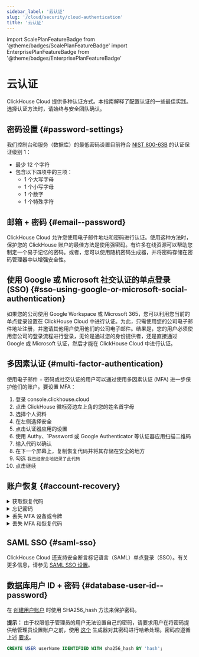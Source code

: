 ```yaml
---
sidebar_label: '云认证'
slug: '/cloud/security/cloud-authentication'
title: '云认证'
---
```


import ScalePlanFeatureBadge from '@theme/badges/ScalePlanFeatureBadge'
import EnterprisePlanFeatureBadge from '@theme/badges/EnterprisePlanFeatureBadge'


# 云认证

ClickHouse Cloud 提供多种认证方式。本指南解释了配置认证的一些最佳实践。选择认证方法时，请始终与安全团队确认。

## 密码设置 {#password-settings}

我们控制台和服务（数据库）的最低密码设置目前符合 [NIST 800-63B](https://pages.nist.gov/800-63-3/sp800-63b.html#sec4) 的认证保证级别 1：
- 最少 12 个字符
- 包含以下四项中的三项：
   - 1 个大写字母
   - 1 个小写字母
   - 1 个数字
   - 1 个特殊字符

## 邮箱 + 密码 {#email--password}

ClickHouse Cloud 允许您使用电子邮件地址和密码进行认证。使用这种方法时，保护您的 ClickHouse 账户的最佳方法是使用强密码。有许多在线资源可以帮助您制定一个易于记忆的密码。或者，您可以使用随机密码生成器，并将密码存储在密码管理器中以增强安全性。

## 使用 Google 或 Microsoft 社交认证的单点登录 (SSO) {#sso-using-google-or-microsoft-social-authentication}

如果您的公司使用 Google Workspace 或 Microsoft 365，您可以利用您当前的单点登录设置在 ClickHouse Cloud 中进行认证。为此，只需使用您的公司电子邮件地址注册，并邀请其他用户使用他们的公司电子邮件。结果是，您的用户必须使用您公司的登录流程进行登录，无论是通过您的身份提供者，还是直接通过 Google 或 Microsoft 认证，然后才能在 ClickHouse Cloud 中进行认证。

## 多因素认证 {#multi-factor-authentication}

使用电子邮件 + 密码或社交认证的用户可以通过使用多因素认证 (MFA) 进一步保护他们的账户。要设置 MFA：
1. 登录 console.clickhouse.cloud
2. 点击 ClickHouse 徽标旁边左上角的您的姓名首字母
3. 选择个人资料
4. 在左侧选择安全
5. 点击认证器应用的设置
6. 使用 Authy、1Password 或 Google Authenticator 等认证器应用扫描二维码
7. 输入代码以确认
8. 在下一个屏幕上，复制恢复代码并将其存储在安全的地方
9. 勾选 `我已经安全地记录了此代码`
10. 点击继续
    
## 账户恢复 {#account-recovery}

<details> 
   <summary>获取恢复代码</summary>

   如果您之前已注册 MFA，但没有创建或遗失恢复代码，请按照以下步骤获取新恢复代码：
   1. 前往 https://console.clickhouse.cloud
   2. 使用您的凭据和 MFA 登录
   3. 前往左上角的您的个人资料
   4. 点击左侧的安全
   5. 点击您认证器应用旁边的垃圾桶图标
   6. 点击移除认证器应用
   7. 输入您的代码并点击继续
   8. 点击认证器应用部分的设置
   9. 扫描二维码并输入新代码
   10. 复制您的恢复代码并将其存储在安全的地方
   11. 勾选 `我已经安全地记录了此代码`
   12. 点击继续
   
</details>
<details>
   <summary>忘记密码</summary>

   如果您忘记了密码，请按照以下步骤进行自助恢复：
   1. 前往 https://console.clickhouse.cloud
   2. 输入您的电子邮件地址并点击继续
   3. 点击忘记密码？
   4. 点击发送密码重置链接
   5. 检查您的电子邮件并从电子邮件中点击重置密码
   6. 输入您的新密码，确认密码并点击更新密码
   7. 点击返回登录
   8. 使用您的新密码正常登录
            
</details>
<details>
   <summary>丢失 MFA 设备或令牌</summary>

   如果您丢失了 MFA 设备或删除了令牌，请按照以下步骤恢复并创建新令牌：
   1. 前往 https://console.clickhouse.cloud
   2. 输入您的凭据并点击继续
   3. 在多因素认证屏幕上点击取消
   4. 点击恢复代码
   5. 输入代码并按继续
   6. 复制新的恢复代码并将其安全存储
   7. 勾选 `我已经安全地记录了此代码`，然后点击继续
   8. 登录后，前往左上角的个人资料
   9. 点击左上角的安全
   10. 点击认证器应用旁边的垃圾桶图标以移除旧认证器
   11. 点击移除认证器应用
   12. 当提示您进行多因素认证时，点击取消
   13. 点击恢复代码
   14. 输入您的恢复代码（这是在第 7 步生成的新代码）并点击继续
   15. 复制新恢复代码并将其安全存储 - 这是在移除过程中如果您离开屏幕的备用方案
   16. 勾选 `我已经安全地记录了此代码`，然后点击继续
   17. 按照上述过程设置新的 MFA 因素
       
</details>
<details>
   <summary>丢失 MFA 和恢复代码</summary>

   如果您丢失了 MFA 设备和恢复代码，或者您丢失了 MFA 设备且从未获得恢复代码，请按照以下步骤请求重置：

   **提交工单**：如果您所在的组织有其他管理员用户，即使您试图访问的是单用户组织，请要求您组织中被分配为管理员角色的成员登录组织并提交支持工单以代表您重置 MFA。一旦我们验证请求是经过认证的，我们将重置您的 MFA 并通知管理员。按常规登录，无需 MFA，并前往个人资料设置以注册新的因素（如果愿意）。

   **通过电子邮件重置**：如果您是组织中的唯一用户，请使用与您的账户关联的电子邮件地址通过电子邮件（support@clickhouse.com）提交支持案例。一旦我们验证请求是来自正确的电子邮件，我们将重置您的 MFA 和密码。访问您的电子邮件以访问密码重置链接。设置新密码，然后前往个人资料设置以注册新的因素（如果愿意）。 
   
</details>

## SAML SSO {#saml-sso}

<EnterprisePlanFeatureBadge feature="SAML SSO"/>

ClickHouse Cloud 还支持安全断言标记语言（SAML）单点登录（SSO）。有关更多信息，请参见 [SAML SSO 设置](/cloud/security/saml-setup)。

## 数据库用户 ID + 密码 {#database-user-id--password}

在 [创建用户账户](/sql-reference/statements/create/user.md) 时使用 SHA256_hash 方法来保护密码。

**提示：** 由于权限低于管理员的用户无法设置自己的密码，请要求用户在将密码提供给管理员设置账户之前，使用 [这个](https://tools.keycdn.com/sha256-online-generator) 生成器对其密码进行哈希处理。密码应遵循上述 [要求](#password-settings)。 

```sql
CREATE USER userName IDENTIFIED WITH sha256_hash BY 'hash';
```
